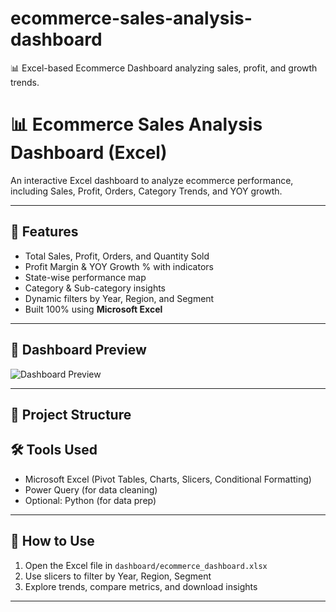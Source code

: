# ecommerce-sales-analysis-dashboard
📊 Excel-based Ecommerce Dashboard analyzing sales, profit, and growth trends.
# 📊 Ecommerce Sales Analysis Dashboard (Excel)

An interactive Excel dashboard to analyze ecommerce performance, including Sales, Profit, Orders, Category Trends, and YOY growth.

---

## 🧩 Features

- Total Sales, Profit, Orders, and Quantity Sold
- Profit Margin & YOY Growth % with indicators
- State-wise performance map
- Category & Sub-category insights
- Dynamic filters by Year, Region, and Segment
- Built 100% using **Microsoft Excel**

---

## 📸 Dashboard Preview

![Dashboard Preview](images/dashboard-preview.png)

---

## 📂 Project Structure
## 🛠️ Tools Used

- Microsoft Excel (Pivot Tables, Charts, Slicers, Conditional Formatting)
- Power Query (for data cleaning)
- Optional: Python (for data prep)

---

## 🚀 How to Use

1. Open the Excel file in `dashboard/ecommerce_dashboard.xlsx`
2. Use slicers to filter by Year, Region, Segment
3. Explore trends, compare metrics, and download insights

---
